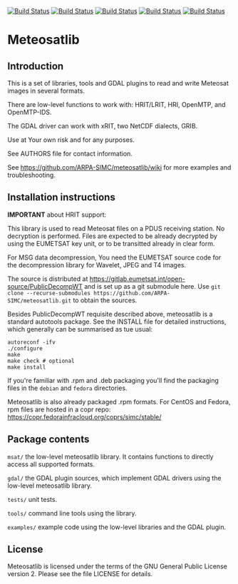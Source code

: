 [![Build Status](https://simc.arpae.it/moncic-ci/meteosatlib/centos7.png)](https://simc.arpae.it/moncic-ci/meteosatlib/)
[![Build Status](https://simc.arpae.it/moncic-ci/meteosatlib/centos8.png)](https://simc.arpae.it/moncic-ci/meteosatlib/)
[![Build Status](https://simc.arpae.it/moncic-ci/meteosatlib/fedora34.png)](https://simc.arpae.it/moncic-ci/meteosatlib/)
[![Build Status](https://simc.arpae.it/moncic-ci/meteosatlib/fedora36.png)](https://simc.arpae.it/moncic-ci/meteosatlib/)
[![Build Status](https://copr.fedorainfracloud.org/coprs/simc/stable/package/meteosatlib/status_image/last_build.png)](https://copr.fedorainfracloud.org/coprs/simc/stable/package/meteosatlib/)

Meteosatlib
===============================================================


Introduction
------------

This is a set of libraries, tools and GDAL plugins to read and write Meteosat
images in several formats.

There are low-level functions to work with: HRIT/LRIT, HRI, OpenMTP, and
OpenMTP-IDS.

The GDAL driver can work with xRIT, two NetCDF dialects, GRIB.

Use at Your own risk and for any purposes.

See AUTHORS file for contact information.

See https://github.com/ARPA-SIMC/meteosatlib/wiki for more examples and
troubleshooting.

Installation instructions
-------------------------

**IMPORTANT** about HRIT support:

  This library is used to read Meteosat files on a PDUS receiving station. No
  decryption is performed. Files are expected to be already decrypted by using
  the EUMETSAT key unit, or to be transitted already in clear form.
  
  For MSG data decompression, You need the EUMETSAT source code for the
  decompression library for Wavelet, JPEG and T4 images.
  
  The source is distributed at https://gitlab.eumetsat.int/open-source/PublicDecompWT
  and is set up as a git submodule here. Use `git clone --recurse-submodules
  https://github.com/ARPA-SIMC/meteosatlib.git` to obtain the sources.

Besides PublicDecompWT requisite described above, meteosatlib
is a standard autotools package. See the INSTALL file for detailed
instructions, which generally can be summarised as tue usual:

    autoreconf -ifv
    ./configure
    make
    make check # optional
    make install

If you're familiar with .rpm and .deb packaging you'll find the packaging 
files in the `debian` and `fedora` directories.

Meteosatlib is also already packaged .rpm formats.
For CentOS and Fedora, rpm files are hosted in a copr repo:
https://copr.fedorainfracloud.org/coprs/simc/stable/


Package contents
----------------

`msat/`        the low-level meteosatlib library. It contains functions to
             directly access all supported formats.

`gdal/`        the GDAL plugin sources, which implement GDAL drivers using the
             low-level meteosatlib library.

`tests/`       unit tests.

`tools/`       command line tools using the library.

`examples/`    example code using the low-level libraries and the GDAL plugin.


License
-------

Meteosatlib is licensed under the terms of the GNU General Public License version
2.  Please see the file LICENSE for details.
